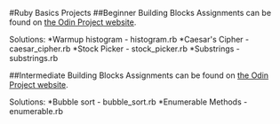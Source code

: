 #Ruby Basics Projects
##Beginner Building Blocks
Assignments can be found on [the Odin Project website](http://www.theodinproject.com/ruby-programming/building-blocks?ref=lc-pb).

Solutions:
*Warmup histogram - histogram.rb
*Caesar's Cipher - caesar_cipher.rb
*Stock Picker - stock_picker.rb
*Substrings - substrings.rb

##Intermediate Building Blocks
Assignments can be found on [the Odin Project website](http://www.theodinproject.com/ruby-programming/advanced-building-blocks?ref=lc-pb).

Solutions:
*Bubble sort - bubble_sort.rb
*Enumerable Methods - enumerable.rb